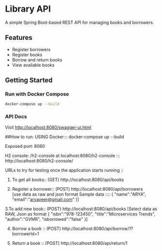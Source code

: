# Library API

A simple Spring Boot-based REST API for managing books and borrowers.

## Features
- Register borrowers
- Register books
- Borrow and return books
- View available books

## Getting Started

### Run with Docker Compose
```bash
docker-compose up --build
```

### API Docs
Visit [http://localhost:8080/swagger-ui.html](http://localhost:8080/swagger-ui.html)

##How to run: 
USING Docker::: docker-compose up --build

Exposed port: 8080

H2 console: /h2-console at localhost:8080/h2-console ::: http://localhost:8080/h2-console/

URLs to try for testing once the application starts running ::

1. To get all books:: (GET) http://localhost:8080/api/books   

2. Register a borrower:: (POST) http://localhost:8080/api/borrowers  
[use data as raw and json format 
Sample data :::: {
    "name":"ARYA",
    "email":"aryaveer@gmail.com"
}]

3.To add new book:: (POST) http://localhost:8080/api/books
[Select data as RAW, Json as format
{
    "isbn":"978-123450",
    "title":"Microservices Trends",
    "author":"GVMR",
    "isborrowed":"false"
}]

4. Borrow a book :: (POST) http://localhost:8080/api/borrow/1?borrowerId=1

5. Return a book :: (POST) http://localhost:8080/api/return/1


